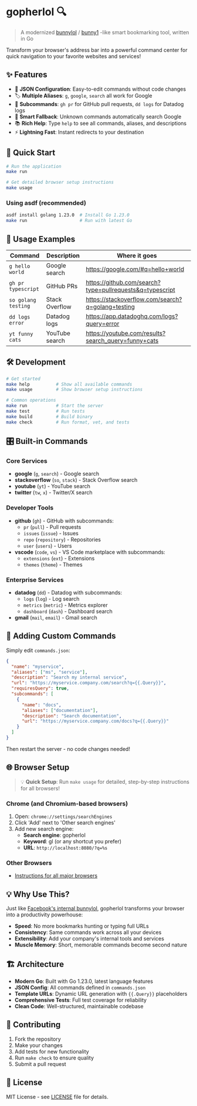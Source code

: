 # gopherlol 🔍

> A modernized [bunnylol](https://www.quora.com/What-is-Facebooks-bunnylol) / [bunny1](http://www.bunny1.org) -like smart bookmarking tool, written in Go

Transform your browser's address bar into a powerful command center for quick navigation to your favorite websites and services!

## ✨ Features

- 🚀 **JSON Configuration**: Easy-to-edit commands without code changes
- 🏷️ **Multiple Aliases**: `g`, `google`, `search` all work for Google
- 🌳 **Subcommands**: `gh pr` for GitHub pull requests, `dd logs` for Datadog logs
- 🎯 **Smart Fallback**: Unknown commands automatically search Google
- 📚 **Rich Help**: Type `help` to see all commands, aliases, and descriptions
- ⚡ **Lightning Fast**: Instant redirects to your destination

## 🚀 Quick Start

```bash
# Run the application
make run

# Get detailed browser setup instructions
make usage
```

### Using asdf (recommended)
```bash
asdf install golang 1.23.0  # Install Go 1.23.0
make run                    # Run with latest Go
```

## 📖 Usage Examples

| Command | Description | Where it goes |
|---------|-------------|---------------|
| `g hello world` | Google search | https://google.com/#q=hello+world |
| `gh pr typescript` | GitHub PRs | https://github.com/search?type=pullrequests&q=typescript |
| `so golang testing` | Stack Overflow | https://stackoverflow.com/search?q=golang+testing |
| `dd logs error` | Datadog logs | https://app.datadoghq.com/logs?query=error |
| `yt funny cats` | YouTube search | https://youtube.com/results?search_query=funny+cats |

## 🛠️ Development

```bash
# Get started
make help          # Show all available commands
make usage         # Show browser setup instructions

# Common operations
make run           # Start the server
make test          # Run tests
make build         # Build binary
make check         # Run format, vet, and tests
```

## 🎛️ Built-in Commands

### Core Services
- **google** (`g`, `search`) - Google search
- **stackoverflow** (`so`, `stack`) - Stack Overflow search
- **youtube** (`yt`) - YouTube search
- **twitter** (`tw`, `x`) - Twitter/X search

### Developer Tools
- **github** (`gh`) - GitHub with subcommands:
  - `pr` (`pull`) - Pull requests
  - `issues` (`issue`) - Issues
  - `repo` (`repository`) - Repositories
  - `user` (`users`) - Users
- **vscode** (`code`, `vs`) - VS Code marketplace with subcommands:
  - `extensions` (`ext`) - Extensions
  - `themes` (`theme`) - Themes

### Enterprise Services
- **datadog** (`dd`) - Datadog with subcommands:
  - `logs` (`log`) - Log search
  - `metrics` (`metric`) - Metrics explorer
  - `dashboard` (`dash`) - Dashboard search
- **gmail** (`mail`, `email`) - Gmail search

## 🔧 Adding Custom Commands

Simply edit `commands.json`:

```json
{
  "name": "myservice",
  "aliases": ["ms", "service"],
  "description": "Search my internal service",
  "url": "https://myservice.company.com/search?q={{.Query}}",
  "requiresQuery": true,
  "subcommands": [
    {
      "name": "docs",
      "aliases": ["documentation"],
      "description": "Search documentation",
      "url": "https://myservice.company.com/docs?q={{.Query}}"
    }
  ]
}
```

Then restart the server - no code changes needed!

## 🌐 Browser Setup

> 💡 **Quick Setup**: Run `make usage` for detailed, step-by-step instructions for all browsers!

### Chrome (and Chromium-based browsers)
1. Open: `chrome://settings/searchEngines`
2. Click 'Add' next to 'Other search engines'
3. Add new search engine:
   - **Search engine**: gopherlol
   - **Keyword**: gl (or any shortcut you prefer)
   - **URL**: `http://localhost:8080/?q=%s`

### Other Browsers
- [Instructions for all major browsers](https://www.howtogeek.com/114176/how-to-easily-create-search-plugins-add-any-search-engine-to-your-browser/)

## 💡 Why Use This?

Just like [Facebook's internal bunnylol](http://www.ccheever.com/blog/?p=74), gopherlol transforms your browser into a productivity powerhouse:

- **Speed**: No more bookmarks hunting or typing full URLs
- **Consistency**: Same commands work across all your devices  
- **Extensibility**: Add your company's internal tools and services
- **Muscle Memory**: Short, memorable commands become second nature

## 🏗️ Architecture

- **Modern Go**: Built with Go 1.23.0, latest language features
- **JSON Config**: All commands defined in `commands.json`
- **Template URLs**: Dynamic URL generation with `{{.Query}}` placeholders
- **Comprehensive Tests**: Full test coverage for reliability
- **Clean Code**: Well-structured, maintainable codebase

## 🤝 Contributing

1. Fork the repository
2. Make your changes
3. Add tests for new functionality
4. Run `make check` to ensure quality
5. Submit a pull request

## 📄 License

MIT License - see [LICENSE](LICENSE) file for details.
